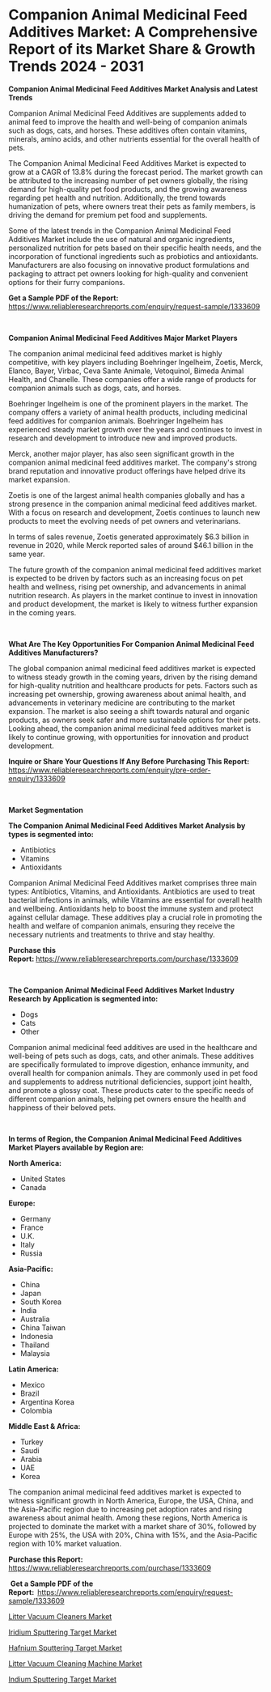 <p><h1>Companion Animal Medicinal Feed Additives Market: A Comprehensive Report of its Market Share & Growth Trends 2024 - 2031</h1></p><p><strong>Companion Animal Medicinal Feed Additives Market Analysis and Latest Trends</strong></p>
<p><p>Companion Animal Medicinal Feed Additives are supplements added to animal feed to improve the health and well-being of companion animals such as dogs, cats, and horses. These additives often contain vitamins, minerals, amino acids, and other nutrients essential for the overall health of pets.</p><p>The Companion Animal Medicinal Feed Additives Market is expected to grow at a CAGR of 13.8% during the forecast period. The market growth can be attributed to the increasing number of pet owners globally, the rising demand for high-quality pet food products, and the growing awareness regarding pet health and nutrition. Additionally, the trend towards humanization of pets, where owners treat their pets as family members, is driving the demand for premium pet food and supplements.</p><p>Some of the latest trends in the Companion Animal Medicinal Feed Additives Market include the use of natural and organic ingredients, personalized nutrition for pets based on their specific health needs, and the incorporation of functional ingredients such as probiotics and antioxidants. Manufacturers are also focusing on innovative product formulations and packaging to attract pet owners looking for high-quality and convenient options for their furry companions.</p></p>
<p><strong>Get a Sample PDF of the Report:&nbsp;</strong> <a href="https://www.reliableresearchreports.com/enquiry/request-sample/1333609">https://www.reliableresearchreports.com/enquiry/request-sample/1333609</a></p>
<p>&nbsp;</p>
<p><strong>Companion Animal Medicinal Feed Additives Major Market Players</strong></p>
<p><p>The companion animal medicinal feed additives market is highly competitive, with key players including Boehringer Ingelheim, Zoetis, Merck, Elanco, Bayer, Virbac, Ceva Sante Animale, Vetoquinol, Bimeda Animal Health, and Chanelle. These companies offer a wide range of products for companion animals such as dogs, cats, and horses.</p><p>Boehringer Ingelheim is one of the prominent players in the market. The company offers a variety of animal health products, including medicinal feed additives for companion animals. Boehringer Ingelheim has experienced steady market growth over the years and continues to invest in research and development to introduce new and improved products.</p><p>Merck, another major player, has also seen significant growth in the companion animal medicinal feed additives market. The company's strong brand reputation and innovative product offerings have helped drive its market expansion.</p><p>Zoetis is one of the largest animal health companies globally and has a strong presence in the companion animal medicinal feed additives market. With a focus on research and development, Zoetis continues to launch new products to meet the evolving needs of pet owners and veterinarians.</p><p>In terms of sales revenue, Zoetis generated approximately $6.3 billion in revenue in 2020, while Merck reported sales of around $46.1 billion in the same year.</p><p>The future growth of the companion animal medicinal feed additives market is expected to be driven by factors such as an increasing focus on pet health and wellness, rising pet ownership, and advancements in animal nutrition research. As players in the market continue to invest in innovation and product development, the market is likely to witness further expansion in the coming years.</p></p>
<p>&nbsp;</p>
<p><strong>What Are The Key Opportunities For Companion Animal Medicinal Feed Additives Manufacturers?</strong></p>
<p><p>The global companion animal medicinal feed additives market is expected to witness steady growth in the coming years, driven by the rising demand for high-quality nutrition and healthcare products for pets. Factors such as increasing pet ownership, growing awareness about animal health, and advancements in veterinary medicine are contributing to the market expansion. The market is also seeing a shift towards natural and organic products, as owners seek safer and more sustainable options for their pets. Looking ahead, the companion animal medicinal feed additives market is likely to continue growing, with opportunities for innovation and product development.</p></p>
<p><strong>Inquire or Share Your Questions If Any Before Purchasing This Report:</strong> <a href="https://www.reliableresearchreports.com/enquiry/pre-order-enquiry/1333609">https://www.reliableresearchreports.com/enquiry/pre-order-enquiry/1333609</a></p>
<p>&nbsp;</p>
<p><strong>Market Segmentation</strong></p>
<p><strong>The Companion Animal Medicinal Feed Additives Market Analysis by types is segmented into:</strong></p>
<p><ul><li>Antibiotics</li><li>Vitamins</li><li>Antioxidants</li></ul></p>
<p><p>Companion Animal Medicinal Feed Additives market comprises three main types: Antibiotics, Vitamins, and Antioxidants. Antibiotics are used to treat bacterial infections in animals, while Vitamins are essential for overall health and wellbeing. Antioxidants help to boost the immune system and protect against cellular damage. These additives play a crucial role in promoting the health and welfare of companion animals, ensuring they receive the necessary nutrients and treatments to thrive and stay healthy.</p></p>
<p><strong>Purchase this Report:&nbsp;</strong><a href="https://www.reliableresearchreports.com/purchase/1333609">https://www.reliableresearchreports.com/purchase/1333609</a></p>
<p>&nbsp;</p>
<p><strong>The Companion Animal Medicinal Feed Additives Market Industry Research by Application is segmented into:</strong></p>
<p><ul><li>Dogs</li><li>Cats</li><li>Other</li></ul></p>
<p><p>Companion animal medicinal feed additives are used in the healthcare and well-being of pets such as dogs, cats, and other animals. These additives are specifically formulated to improve digestion, enhance immunity, and overall health for companion animals. They are commonly used in pet food and supplements to address nutritional deficiencies, support joint health, and promote a glossy coat. These products cater to the specific needs of different companion animals, helping pet owners ensure the health and happiness of their beloved pets.</p></p>
<p>&nbsp;</p>
<p><strong>In terms of Region, the Companion Animal Medicinal Feed Additives Market Players available by Region are:</strong></p>
<p>
    <p> <strong> North America: </strong>
        <ul>
            <li>United States</li>
            <li>Canada</li>
        </ul>
        </p> 
    <p> <strong> Europe: </strong>
        <ul>
            <li>Germany</li>
            <li>France</li>
            <li>U.K.</li>
            <li>Italy</li>
            <li>Russia</li>
        </ul>
        </p> 
    <p> <strong> Asia-Pacific: </strong>
        <ul>
            <li>China</li>
            <li>Japan</li>
            <li>South Korea</li>
            <li>India</li>
            <li>Australia</li>
            <li>China Taiwan</li>
            <li>Indonesia</li>
            <li>Thailand</li>
            <li>Malaysia</li>
        </ul>
        </p> 
    <p> <strong> Latin America: </strong>
        <ul>
            <li>Mexico</li>
            <li>Brazil</li>
            <li>Argentina Korea</li>
            <li>Colombia</li>
        </ul>
        </p> 
    <p> <strong> Middle East & Africa: </strong>
        <ul>
            <li>Turkey</li>
            <li>Saudi</li>
            <li>Arabia</li>
            <li>UAE</li>
            <li>Korea</li>
        </ul>
    </p>
    </p>
<p><p>The companion animal medicinal feed additives market is expected to witness significant growth in North America, Europe, the USA, China, and the Asia-Pacific region due to increasing pet adoption rates and rising awareness about animal health. Among these regions, North America is projected to dominate the market with a market share of 30%, followed by Europe with 25%, the USA with 20%, China with 15%, and the Asia-Pacific region with 10% market valuation.</p></p>
<p><strong>Purchase this Report: </strong><a href="https://www.reliableresearchreports.com/purchase/1333609">https://www.reliableresearchreports.com/purchase/1333609</a></p>
<p>&nbsp;<strong>Get a Sample PDF of the Report:&nbsp;&nbsp;</strong><a href="https://www.reliableresearchreports.com/enquiry/request-sample/1333609">https://www.reliableresearchreports.com/enquiry/request-sample/1333609</a></p>
<p><strong></strong></p>
<p><p><a href="https://github.com/jodemen/Market-Research-Report-List-1/blob/main/litter-vacuum-cleaners-market.md">Litter Vacuum Cleaners Market</a></p><p><a href="https://medium.com/p/79176c8fd8c4/edit">Iridium Sputtering Target Market</a></p><p><a href="https://medium.com/p/b4739182b2d3/edit">Hafnium Sputtering Target Market</a></p><p><a href="https://github.com/jj19131/Market-Research-Report-List-1/blob/main/litter-vacuum-cleaning-machine-market.md">Litter Vacuum Cleaning Machine Market</a></p><p><a href="https://medium.com/p/d5b1ac6a7217/edit">Indium Sputtering Target Market</a></p></p>